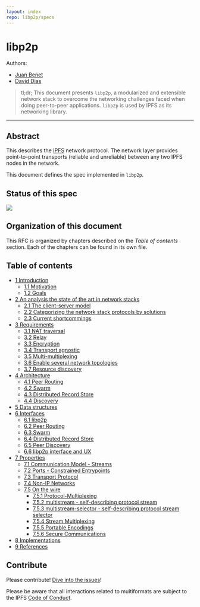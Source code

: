 ```yaml
---
layout: index
repo: libp2p/specs
---
```


# libp2p

Authors:

  - [Juan Benet](https://github.com/jbenet)
  - [David Dias](https://github.com/diasdavid)

> tl;dr; This document presents `libp2p`, a modularized and extensible network stack to overcome the networking challenges faced when doing peer-to-peer applications. `libp2p` is used by IPFS as its networking library.

---

## Abstract

This describes the [IPFS](https://ipfs.io/) network protocol. The network layer provides point-to-point transports (reliable and unreliable) between any two IPFS nodes in the network.

This document defines the spec implemented in `libp2p`.

## Status of this spec

![](https://img.shields.io/badge/status-wip-orange.svg?style=flat-square)

## Organization of this document

This RFC is organized by chapters described on the *Table of contents* section. Each of the chapters can be found in its own file.

## Table of contents

  - [1 Introduction](1-introduction.html)
    - [1.1 Motivation](1-introduction.html#11-motivation)
    - [1.2 Goals](1-introduction.html#12-goals)
  - [2 An analysis the state of the art in network stacks](2-state-of-the-art.html)
    - [2.1 The client-server model](2-state-of-the-art.html#21-the-client-server-model)
    - [2.2 Categorizing the network stack protocols by solutions](2-state-of-the-art.html#22-categorizing-the-network-stack-protocols-by-solutions)
    - [2.3 Current shortcommings](2-state-of-the-art.html#23-current-shortcommings)
  - [3 Requirements](3-requirements.html)
    - [3.1 NAT traversal](3-requirements.html#31-nat-traversal)
    - [3.2 Relay](3-requirements.html#32-relay)
    - [3.3 Encryption](3-requirements.html#33-encryption)
    - [3.4 Transport agnostic](3-requirements.html#34-transport-agnostic)
    - [3.5 Multi-multiplexing](3-requirements.html#35-multi-multiplexing)
    - [3.6 Enable several network topologies](3-requirements.html#36-enable-several-network-topologies)
    - [3.7 Resource discovery](3-requirements.html#37-resource-discovery)
  - [4 Architecture](4-architecture.html)
    - [4.1 Peer Routing](4-architecture.html#41-peer-routing)
    - [4.2 Swarm](4-architecture.html#42-swarm)
    - [4.3 Distributed Record Store](4-architecture.html#43-distributed-record-store)
    - [4.4 Discovery](4-architecture.html#44-discovery)
  - [5 Data structures](5-datastructures.html)
  - [6 Interfaces](6-interfaces.html)
    - [6.1 libp2p](6-interfaces.html#61-libp2p)
    - [6.2 Peer Routing](6-interfaces.html#62-peer-routing)
    - [6.3 Swarm](6-interfaces.html#63-swarm)
    - [6.4 Distributed Record Store](6-interfaces.html#64-distributed-record-store)
    - [6.5 Peer Discovery](6-interfaces.html#65-peer-discovery)
    - [6.6 libp2p interface and UX](6-interfaces.html#66-libp2p-interface-and-ux)
  - [7 Properties](7-properties.html)
    - [7.1 Communication Model - Streams](7-properties.html#71-communication-model---streams)
    - [7.2 Ports - Constrained Entrypoints](7-properties.html#72-ports---constrained-entrypoints)
    - [7.3 Transport Protocol](7-properties.html#73-transport-protocols)
    - [7.4 Non-IP Networks](7-properties.html#74-non-ip-networks)
    - [7.5 On the wire](7-properties.html#75-on-the-wire)
      - [7.5.1 Protocol-Multiplexing](7-properties.html#751-protocol-multiplexing)
      - [7.5.2 multistream - self-describing protocol stream](7-properties.html#752-multistream---self-describing-protocol-stream)
      - [7.5.3 multistream-selector - self-describing protocol stream selector](7-properties.html#753-multistream-selector---self-describing-protocol-stream-selector)
      - [7.5.4 Stream Multiplexing](7-properties.html#754-stream-multiplexing)
      - [7.5.5 Portable Encodings](7-properties.html#755-portable-encodings)
      - [7.5.6 Secure Communications](7-properties.html#756-secure-communications)
  - [8 Implementations](8-implementations.html)
  - [9 References](9-references.html)

## Contribute

Please contribute! [Dive into the issues](https://github.com/libp2p/spec/issues)!

Please be aware that all interactions related to multiformats are subject to the IPFS [Code of Conduct](https://github.com/ipfs/community/blob/master/code-of-conduct.md).
